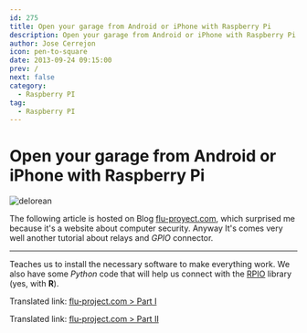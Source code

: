 ```yaml
---
id: 275
title: Open your garage from Android or iPhone with Raspberry Pi
description: Open your garage from Android or iPhone with Raspberry Pi
author: Jose Cerrejon
icon: pen-to-square
date: 2013-09-24 09:15:00
prev: /
next: false
category:
  - Raspberry PI
tag:
  - Raspberry PI
---
```


# Open your garage from Android or iPhone with Raspberry Pi

![delorean](/images/2013/09/garage.jpg)

The following article is hosted on Blog [flu-proyect.com](http://www.flu-project.com), which surprised me because it's a website about computer security. Anyway It's comes very well another tutorial about relays and *GPIO* connector.

- - -
Teaches us to install the necessary software to make everything work. We also have some *Python* code that will help us connect with the [RPIO](http://pythonhosted.org/RPIO/) library (yes, with **R**).

Translated link: [flu-project.com > Part I](http://translate.google.com/translate?sl=es&tl=en&js=n&prev=_t&hl=es&ie=UTF-8&u=http%3A%2F%2Fwww.flu-project.com%2Fabre-tu-garaje-desde-android-o-iphone-con-raspberry-pi-parte-i.html)

Translated link: [flu-project.com > Part II](http://translate.google.com/translate?sl=es&tl=en&js=y&prev=_t&hl=es&ie=UTF-8&u=http%3A%2F%2Fwww.flu-project.com%2F2014%2F04%2Fabre-tu-garaje-desde-android-o-iphone.html&edit-text=)